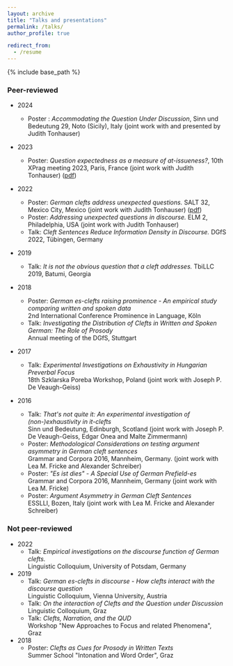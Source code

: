 ```yaml
---
layout: archive
title: "Talks and presentations"
permalink: /talks/
author_profile: true

redirect_from:
  - /resume
---
```


{% include base_path %}

### Peer-reviewed
* 2024
	* Poster : *Accommodating the Question Under Discussion*, Sinn und Bedeutung 29, Noto (Sicily), Italy (joint work with and presented by Judith Tonhauser)
* 2023  
	*  Poster: *Question expectedness as a measure of at-issueness?*, 10th XPrag meeting 2023, Paris, France (joint work with Judith Tonhauser) ([pdf](http://swantje-toennis.github.io/files/xprag_poster.pdf))

* 2022  
	*  Poster: *German clefts address unexpected questions.* SALT 32, Mexico City, Mexico (joint work with Judith Tonhauser) ([pdf](http://swantje-toennis.github.io/files/poster_tönnis&tonhauser.pdf))
	*  Poster: *Addressing unexpected questions in discourse.* ELM 2, Philadelphia, USA (joint work with Judith Tonhauser)
	* Talk: *Cleft Sentences Reduce Information Density in Discourse.* DGfS 2022, Tübingen, Germany
* 2019
	* Talk: *It is not the obvious question that a cleft addresses.* TbiLLC 2019, Batumi, Georgia
* 2018
	* Poster: *German es-clefts raising prominence - An empirical study comparing written and spoken data*  
	2nd International Conference Prominence in Language, Köln
	* Talk: *Investigating the Distribution of Clefts in Written and Spoken German: The Role of Prosody*  
	Annual meeting of the DGfS, Stuttgart
* 2017
	* Talk: *Experimental Investigations on Exhaustivity in Hungarian Preverbal Focus*  
	18th Szklarska Poreba Workshop, Poland (joint work with Joseph P. De Veaugh-Geiss)
* 2016
	* Talk: *That's not quite it: An experimental investigation of (non-)exhaustivity in it-clefts*   
Sinn und Bedeutung, Edinburgh, Scotland (joint work with Joseph P. De Veaugh-Geiss,
Edgar Onea and Malte Zimmermann)
	* Poster: *Methodological Considerations on testing argument asymmetry in German cleft sentences*  
Grammar and Corpora 2016, Mannheim, Germany. (joint work with Lea M. Fricke and Alexander Schreiber)
	* Poster: *"Es ist dies" - A Special Use of German Prefield-es*  
	Grammar and Corpora 2016, Mannheim, Germany (joint work with Lea M. Fricke)
	* Poster: *Argument Asymmetry in German Cleft Sentences*  
	ESSLLI, Bozen, Italy (joint work with Lea M. Fricke and Alexander Schreiber)

### Not peer-reviewed
* 2022 
	* Talk: *Empirical investigations on the discourse function of German clefts.*  
	Linguistic Colloquium, University of Potsdam, Germany
* 2019 
	* Talk: *German es-clefts in discourse - How clefts interact with the discourse question*  
	Linguistic Colloquium, Vienna University, Austria
	* Talk: *On the interaction of Clefts and the Question under Discussion*  
	Linguistic Colloquium, Graz
	* Talk: *Clefts, Narration, and the QUD*  
	Workshop "New Approaches to Focus and related Phenomena", Graz
* 2018
	* Poster: *Clefts as Cues for Prosody in Written Texts*  
	Summer School "Intonation and Word Order", Graz

